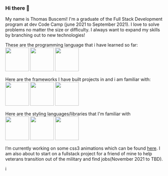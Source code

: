 ### Hi there 👋
My name is Thomas Buscemi! I'm a graduate of the Full Stack Development program at dev Code Camp (june 2021 to September 2021). I love to solve problems no matter the size or difficulty. I always want to expand my skills by branching out to new technologies!

These are the programming language that i have learned so far:<br>
<img src="https://cdn.jsdelivr.net/gh/devicons/devicon/icons/javascript/javascript-original.svg" style = "height:75px; width:75px;"/>
<img src="https://cdn.jsdelivr.net/gh/devicons/devicon/icons/python/python-original-wordmark.svg" style = "height:75px; width:75px;"/>
<img src="https://cdn.jsdelivr.net/gh/devicons/devicon/icons/csharp/csharp-original.svg" style = "height:75px; width:75px;"/> <br>

Here are the frameworks I have built projects in and i am familiar with:<br>
<img src="https://cdn.jsdelivr.net/gh/devicons/devicon/icons/django/django-original.svg"  style = "height:75px; width:75px;"/>
<img src="https://cdn.jsdelivr.net/gh/devicons/devicon/icons/react/react-original-wordmark.svg"  style = "height:75px; width:75px;"/>
<img src="https://cdn.jsdelivr.net/gh/devicons/devicon/icons/dotnetcore/dotnetcore-original.svg"  style = "height:75px; width:75px;"/> <br>

Here are the styling languages/libraries that I'm familiar with <br>
<img src="https://cdn.jsdelivr.net/gh/devicons/devicon/icons/html5/html5-original-wordmark.svg" style = "height:75px; width:75px;"/>
<img src="https://cdn.jsdelivr.net/gh/devicons/devicon/icons/css3/css3-original-wordmark.svg" style = "height:75px; width:75px"/>
<img src="https://cdn.jsdelivr.net/gh/devicons/devicon/icons/bootstrap/bootstrap-original.svg" style = "height:75px; width:75px;"/> <br>

<p>
I’m currently working on some css3 animations which can be found <a href="https://tbuscemi.github.io/">here</a>. I am also about to start
on a fullstack project for a friend of mine to help veterans transition out of the military and find jobs(November 2021 to TBD).
</p>








i
<!--
**TBuscemi/TBuscemi** is a ✨ _special_ ✨ repository because its `README.md` (this file) appears on your GitHub profile.

Here are some ideas to get you started:

- 🔭 I’m currently working on ...
- 🌱 I’m currently learning ...
- 👯 I’m looking to collaborate on ...
- 🤔 I’m looking for help with ...
- 💬 Ask me about ...
- 📫 How to reach me: ...
- 😄 Pronouns: ...
- ⚡ Fun fact: ...
-->
